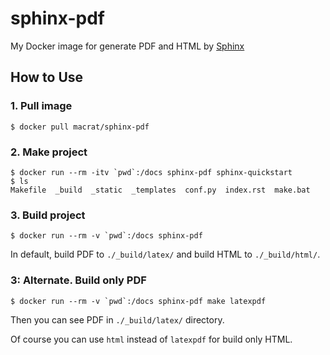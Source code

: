 sphinx-pdf
==========

My Docker image for generate PDF and HTML by [Sphinx](https://www.sphinx-doc.org)


## How to Use

### 1. Pull image

``` shell
$ docker pull macrat/sphinx-pdf
```

### 2. Make project

``` shell
$ docker run --rm -itv `pwd`:/docs sphinx-pdf sphinx-quickstart
$ ls
Makefile  _build  _static  _templates  conf.py  index.rst  make.bat
```

### 3. Build project

``` shell
$ docker run --rm -v `pwd`:/docs sphinx-pdf
```

In default, build PDF to `./_build/latex/` and build HTML to `./_build/html/`.

### 3: Alternate. Build only PDF

``` shell
$ docker run --rm -v `pwd`:/docs sphinx-pdf make latexpdf
```

Then you can see PDF in `./_build/latex/` directory.

Of course you can use `html` instead of `latexpdf` for build only HTML.

